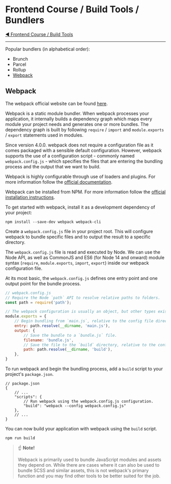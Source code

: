 # Frontend Course / Build Tools / Bundlers

[:arrow_backward: Frontend Course / Build Tools](./README.md)

---

Popular bundlers (in alphabetical order):
- Brunch
- Parcel
- Rollup
- [Webpack](#webpack)

## Webpack

The webpack official website can be found [here](https://webpack.js.org/).

Webpack is a static module bundler. When webpack processes your application, it internally builds a dependency graph which maps every module your project needs and generates one or more bundles. The dependency graph is built by following `require` / `import` and `module.exports` / `export` statements used in modules.

Since version 4.0.0. webpack does not require a configuration file as it comes packaged with a sensible default configuration. However, webpack supports the use of a configuration script - commonly named `webpack.config.js` - which specifies the files that are entering the bundling process and the output that we want to build.

Webpack is highly configurable through use of loaders and plugins. For more information follow the [official documentation](https://webpack.js.org/concepts/).

Webpack can be installed from NPM. For more information follow the [official installation instructions](https://webpack.js.org/guides/installation/).

To get started with webpack, install it as a development dependency of your project:

```
npm install --save-dev webpack webpack-cli
```

Create a `webpack.config.js` file in your project root. This will configure webpack to bundle specific files and to output the result to a specific directory.

The `webpack.config.js` file is read and executed by Node. We can use the Node API, as well as CommonJS and ES6 (for Node 14 and onward) module syntax (`require`, `module.exports`, `import`, `export`) inside our webpack configuration file.

At its most basic, the `webpack.config.js` defines one entry point and one output point for the bundle process.

```js
// webpack.config.js
// Require the Node `path` API to resolve relative paths to folders.
const path = require('path');

// The webpack configuration is usually an object, but other types exist too.
module.exports = {
    // Begin bundling from `main.js`, relative to the config file directory.
    entry: path.resolve(__dirname, 'main.js'),
    output: {
        // Save the bundle to a `bundle.js` file.
        filename: 'bundle.js',
        // Save the file to the `build` directory, relative to the config file.
        path: path.resolve(__dirname, 'build'),
    },
}
```

To run webpack and begin the bundling process, add a `build` script to your project's `package.json`.

```jsonc
// package.json
{
    // ...
    "scripts": {
        // Run webpack using the webpack.config.js configuration.
        "build": "webpack --config webpack.config.js"
    },
    // ...
}
```

You can now build your application with webpack using the `build` script.

```
npm run build
```

> :point_up: **Note!**
>
>  Webpack is primarily used to bundle JavaScript modules and assets they depend on. While there are cases where it can also be used to bundle SCSS and similar assets, this is not webpack's primary function and you may find other tools to be better suited for the job.
